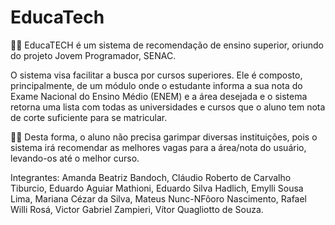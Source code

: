 # EducaTech

👩‍💻 EducaTECH é um sistema de recomendação de ensino superior, oriundo do projeto Jovem Programador, SENAC.

O sistema visa facilitar a busca por cursos superiores. Ele é composto, principalmente, de um módulo onde o estudante informa a sua nota do Exame Nacional do Ensino Médio (ENEM) e a área desejada e o sistema retorna uma lista com todas as universidades e cursos que o aluno tem nota de corte suficiente para se matricular.

👨‍🎓 Desta forma, o aluno não precisa garimpar diversas instituições, pois o sistema irá recomendar as melhores vagas para a área/nota do usuário, levando-os até o melhor curso.

Integrantes:
Amanda Beatriz Bandoch,
Cláudio Roberto de Carvalho Tiburcio,
Eduardo Aguiar Mathioni,
Eduardo Silva Hadlich,
Emylli Sousa Lima,
Mariana Cézar da Silva,
Mateus Nunc-NFôoro Nascimento,
Rafael Willi Rosá,
Victor Gabriel Zampieri,
Vítor Quagliotto de Souza.
